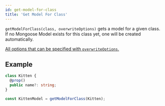 ```yaml
---
id: get-model-for-class
title: 'Get Model For Class'
---
```


`getModelForClass(class, overwriteOptions)` gets a model for a given class. If no Mongoose Model exists for this class yet, one will be created automatically.

[All options that can be specified with `overwriteOptions`.](api/decorators/modelOptions.md#Options)

## Example

```ts
class Kitten {
  @prop()
  public name?: string;
}

const KittenModel = getModelForClass(Kitten);
```
